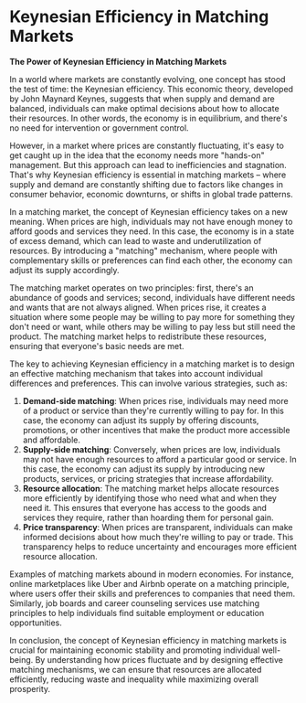 # Keynesian Efficiency in Matching Markets

**The Power of Keynesian Efficiency in Matching Markets**

In a world where markets are constantly evolving, one concept has stood the test of time: the Keynesian efficiency. This economic theory, developed by John Maynard Keynes, suggests that when supply and demand are balanced, individuals can make optimal decisions about how to allocate their resources. In other words, the economy is in equilibrium, and there's no need for intervention or government control.

However, in a market where prices are constantly fluctuating, it's easy to get caught up in the idea that the economy needs more "hands-on" management. But this approach can lead to inefficiencies and stagnation. That's why Keynesian efficiency is essential in matching markets – where supply and demand are constantly shifting due to factors like changes in consumer behavior, economic downturns, or shifts in global trade patterns.

In a matching market, the concept of Keynesian efficiency takes on a new meaning. When prices are high, individuals may not have enough money to afford goods and services they need. In this case, the economy is in a state of excess demand, which can lead to waste and underutilization of resources. By introducing a "matching" mechanism, where people with complementary skills or preferences can find each other, the economy can adjust its supply accordingly.

The matching market operates on two principles: first, there's an abundance of goods and services; second, individuals have different needs and wants that are not always aligned. When prices rise, it creates a situation where some people may be willing to pay more for something they don't need or want, while others may be willing to pay less but still need the product. The matching market helps to redistribute these resources, ensuring that everyone's basic needs are met.

The key to achieving Keynesian efficiency in a matching market is to design an effective matching mechanism that takes into account individual differences and preferences. This can involve various strategies, such as:

1. **Demand-side matching**: When prices rise, individuals may need more of a product or service than they're currently willing to pay for. In this case, the economy can adjust its supply by offering discounts, promotions, or other incentives that make the product more accessible and affordable.
2. **Supply-side matching**: Conversely, when prices are low, individuals may not have enough resources to afford a particular good or service. In this case, the economy can adjust its supply by introducing new products, services, or pricing strategies that increase affordability.
3. **Resource allocation**: The matching market helps allocate resources more efficiently by identifying those who need what and when they need it. This ensures that everyone has access to the goods and services they require, rather than hoarding them for personal gain.
4. **Price transparency**: When prices are transparent, individuals can make informed decisions about how much they're willing to pay or trade. This transparency helps to reduce uncertainty and encourages more efficient resource allocation.

Examples of matching markets abound in modern economies. For instance, online marketplaces like Uber and Airbnb operate on a matching principle, where users offer their skills and preferences to companies that need them. Similarly, job boards and career counseling services use matching principles to help individuals find suitable employment or education opportunities.

In conclusion, the concept of Keynesian efficiency in matching markets is crucial for maintaining economic stability and promoting individual well-being. By understanding how prices fluctuate and by designing effective matching mechanisms, we can ensure that resources are allocated efficiently, reducing waste and inequality while maximizing overall prosperity.

